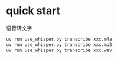 # quick start

语音转文字

```bash
uv run use_whisper.py transcribe xxx.m4a
uv run use_whisper.py transcribe xxx.mp3
uv run use_whisper.py transcribe xxx.wav
```

